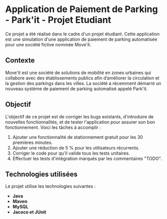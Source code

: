 # Application de Paiement de Parking - Park'it - Projet Etudiant

Ce projet a été réalisé dans le cadre d'un projet étudiant.
Cette application est une simulation d'une application de paiement de parking automatisée pour une société fictive nommée Move'it.

## Contexte

Move'it est une société de solutions de mobilité en zones urbaines qui collabore avec des établissements publics afin d’améliorer la circulation et la gestion des parkings dans les villes. La société a récemment démarré un nouveau système de paiement de parking automatisé appelé Park'it.

## Objectif

L'objectif de ce projet est de corriger les bugs existants, d'introduire de nouvelles fonctionnalités, et de tester l'application pour assurer son bon fonctionnement. Voici les tâches à accomplir :

1. Ajouter une fonctionnalité de stationnement gratuit pour les 30 premières minutes.
2. Ajouter une réduction de 5 % pour les utilisateurs récurrents.
3. Corriger le code pour qu'il valide tous les tests unitaires.
4. Effectuer les tests d'intégration marqués par les commentaires "TODO".

## Technologies utilisées

Le projet utilise les technologies suivantes :

- **Java**
- **Maven**
- **MySQL**
- **Jacoco et JUnit**

